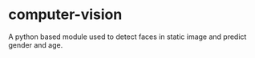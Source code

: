 # computer-vision
A python based module used to detect faces in static image and predict gender and age.

